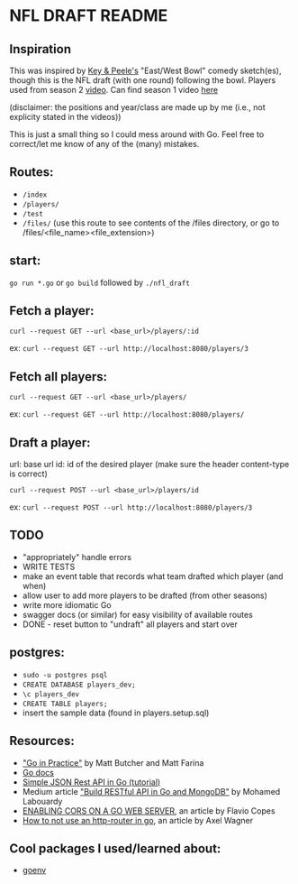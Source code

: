 # NFL DRAFT README

## Inspiration
This was inspired by [Key & Peele's](https://en.wikipedia.org/wiki/Key_%26_Peele) "East/West Bowl" comedy sketch(es), though this is the NFL draft (with one round) following the bowl.
Players used from season 2 [video](https://www.youtube.com/watch?v=rT1nGjGM2p8).
Can find season 1 video [here](http://www.cc.com/video-clips/5fndtz/key-and-peele-east-west-bowl)

(disclaimer: the positions and year/class are made up by me (i.e., not explicity stated in the videos))

This is just a small thing so I could mess around with Go.  Feel free to correct/let me know of any of the (many) mistakes.

## Routes:
- `/index`
- `/players/`
- `/test`
- `/files/`  (use this route to see contents of the /files directory, or go to /files/<file_name><file_extension>)

## start:
`go run *.go`
or `go build` followed by `./nfl_draft`

## Fetch a player:
`curl --request GET --url <base_url>/players/:id`

ex: `curl --request GET --url http://localhost:8080/players/3`

## Fetch all players:
`curl --request GET --url <base_url>/players/`

ex: `curl --request GET --url http://localhost:8080/players/`

## Draft a player:
url: base url
id: id of the desired player
(make sure the header content-type is correct)

`curl --request POST --url <base_url>/players/id`

ex: `curl --request POST --url http://localhost:8080/players/3`

## TODO
- "appropriately" handle errors
- WRITE TESTS
- make an event table that records what team drafted which player (and when)
- allow user to add more players to be drafted (from other seasons)
- write more idiomatic Go
- swagger docs (or similar) for easy visibility of available routes
- DONE - reset button to "undraft" all players and start over

## postgres:
- `sudo -u postgres psql`
- `CREATE DATABASE players_dev;`
- `\c players_dev`
- `CREATE TABLE players;`
- insert the sample data (found in players.setup.sql)

## Resources:
- ["Go in Practice"](https://www.manning.com/books/go-in-practice) by Matt Butcher and Matt Farina
- [Go docs](https://golang.org)
- [Simple JSON Rest API in Go (tutorial)](https://www.youtube.com/watch?v=hRR-Zy1H-Yo)
- Medium article ["Build RESTful API in Go and MongoDB"](https://github.com/mlabouardy/movies-restapi) by Mohamed Labouardy
- [ENABLING CORS ON A GO WEB SERVER](https://flaviocopes.com/golang-enable-cors/), an article by Flavio Copes
- [How to not use an http-router in go](https://blog.merovius.de/2017/06/18/how-not-to-use-an-http-router.html), an article by Axel Wagner

## Cool packages I used/learned about:
- [goenv](https://github.com/joho/godotenv)
